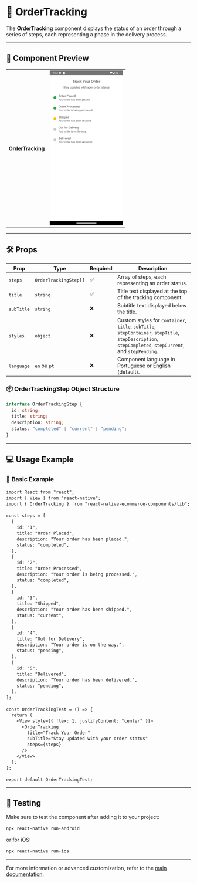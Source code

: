 # 🚚 **OrderTracking**

The **OrderTracking** component displays the status of an order through a series of steps, each representing a phase in the delivery process.

---

## 📸 **Component Preview**

<table>
  <tr>
    <td><strong>OrderTracking</strong></td>
    <td><img src="../../Images/OrderTracking.png" alt="OrderTracking" width="200"/></td>
  </tr>
</table>

---

## 🛠️ **Props**

| Prop       | Type                  | Required | Description                                                                                                                                             |
| ---------- | --------------------- | -------- | ------------------------------------------------------------------------------------------------------------------------------------------------------- |
| `steps`    | `OrderTrackingStep[]` | ✅       | Array of steps, each representing an order status.                                                                                                      |
| `title`    | `string`              | ✅       | Title text displayed at the top of the tracking component.                                                                                              |
| `subTitle` | `string`              | ❌       | Subtitle text displayed below the title.                                                                                                                |
| `styles`   | `object`              | ❌       | Custom styles for `container`, `title`, `subTitle`, `stepContainer`, `stepTitle`, `stepDescription`, `stepCompleted`, `stepCurrent`, and `stepPending`. |
| `language`         | `en` ou `pt`                 | ❌          | Component language in Portuguese or English (default). |

### 📦 **OrderTrackingStep Object Structure**

```ts
interface OrderTrackingStep {
  id: string;
  title: string;
  description: string;
  status: "completed" | "current" | "pending";
}
```

---

## 💻 **Usage Example**

### 📝 **Basic Example**

```tsx
import React from "react";
import { View } from "react-native";
import { OrderTracking } from "react-native-ecommerce-components/lib";

const steps = [
  {
    id: "1",
    title: "Order Placed",
    description: "Your order has been placed.",
    status: "completed",
  },
  {
    id: "2",
    title: "Order Processed",
    description: "Your order is being processed.",
    status: "completed",
  },
  {
    id: "3",
    title: "Shipped",
    description: "Your order has been shipped.",
    status: "current",
  },
  {
    id: "4",
    title: "Out for Delivery",
    description: "Your order is on the way.",
    status: "pending",
  },
  {
    id: "5",
    title: "Delivered",
    description: "Your order has been delivered.",
    status: "pending",
  },
];

const OrderTrackingTest = () => {
  return (
    <View style={{ flex: 1, justifyContent: "center" }}>
      <OrderTracking
        title="Track Your Order"
        subTitle="Stay updated with your order status"
        steps={steps}
      />
    </View>
  );
};

export default OrderTrackingTest;
```

---

## 🧪 **Testing**

Make sure to test the component after adding it to your project:

```sh
npx react-native run-android
```

or for iOS:

```sh
npx react-native run-ios
```

---

For more information or advanced customization, refer to the [main documentation](../../README.md).
